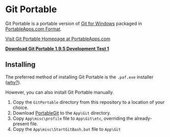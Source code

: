 # Git Portable

Git Portable is a portable version of [Git for Windows][Git] packaged in [PortableApps.com Format][paf].

[Visit Git Portable Homepage at PortableApps.com][homepage]

__[Download Git Portable 1.9.5 Development Test 1][download]__

## Installing

The preferred method of installing Git Portable is the `.paf.exe` installer ([why?][why paf]).

However, you can also install Git Portable manually.

1. Copy the `GitPortable` directory from this repository to a location of your choice.
2. Download [PortableGit] to the `App\Git` directory.
3. Copy `App\misc\profile` file to `App\Git\etc`, overriding the already-present file.
4. Copy the `App\misc\StartGitBash.bat` file to `App\Git`

 [download]: https://github.com/bungeshea/GitPortable/releases/download/v1.9.5-devtest.1/GitPortable_1.9.5_Development_Test_1_online.paf.exe
 [homepage]: http://portableapps.com/node/34685

 [Git]: https://github.com/git/git
 [paf]: http://portableapps.com/about/what_is_a_portable_app
 [why paf]: http://portableapps.com/about/what_is_a_portable_app#whypaf
 [PortableGit]: https://github.com/github/msysgit#portablegit
